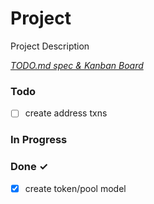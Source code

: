 # Project

Project Description

<em>[TODO.md spec & Kanban Board](https://bit.ly/3fCwKfM)</em>

### Todo

- [ ] create address txns  

### In Progress


### Done ✓

- [x] create token/pool model  

